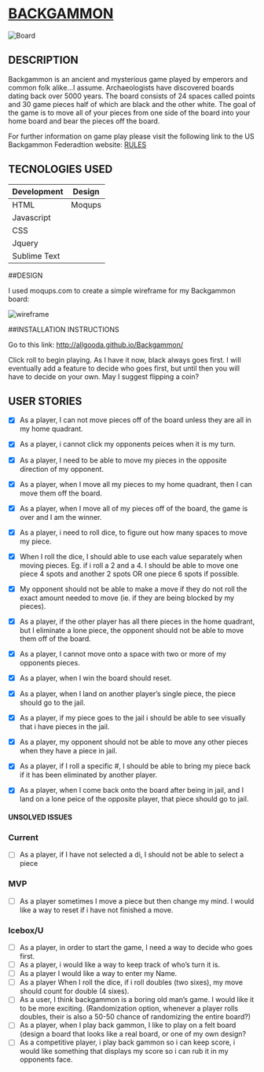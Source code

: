 # [BACKGAMMON](http://allgooda.github.io/Backgammon/)
![Board](https://i.imgur.com/Zr3KE6P.png)

## DESCRIPTION

Backgammon is an ancient and mysterious game played by emperors and common folk alike...I assume. Archaeologists have discovered boards dating back over 5000 years. The board consists of 24 spaces called points and 30 game pieces half of which are black and the other white. The goal of the game is to move all of your pieces from one side of the board into your home board and bear the pieces off the board.

For further information on game play please visit the following link to the US Backgammon Federadtion website: [RULES](http://usbgf.org/learn-backgammon/rules-of-backgammon/)


## TECNOLOGIES USED

Development | Design |
----| ---|
HTML | Moqups
Javascript | 
CSS |
Jquery |
Sublime Text | 

##DESIGN

I used moqups.com to create a simple wireframe for my Backgammon board:

![wireframe](https://i.imgur.com/o8h1zby.png)

##INSTALLATION INSTRUCTIONS

Go to this link: http://allgooda.github.io/Backgammon/

Click roll to begin playing. As I have it now, black always goes first. I will eventually add a feature to decide who goes first, but until then you will have to decide on your own. May I suggest flipping a coin?

## USER STORIES
- [x] As a player, I can not move pieces off of the board unless they are all in my home quadrant.
- [x] As a player, i cannot click my opponents peices when it is my turn.
- [x] As a player, I need to be able to move my pieces in the opposite direction of my opponent.
- [x] As a player, when I move all my pieces to my home quadrant, then I can move them off the board.
- [x] As a player, when I move all of my pieces off of the board, the game is over and I am the winner.
- [x] As a player, i need to roll dice, to figure out how many spaces to move my piece.
- [x] When I roll the dice, I should able to use each value separately when moving pieces. Eg. if i roll a 2 and a 4. I should be able to move one piece 4 spots and another 2 spots OR one piece 6 spots if possible.
- [x] My opponent should not be able to make a move if they do not roll the exact amount needed to move (ie. if they are being blocked by my pieces).
- [x] As a player, if the other player has all there pieces in the home quadrant, but I eliminate a lone piece, the opponent should not be able to move them off of the board.
- [x] As a player, I cannot move onto a space with two or more of my opponents pieces.
- [x] As a player, when I win the board should reset.
- [x] As a player, when I land on another player’s single piece, the piece should go to the jail.
- [x] As a player, if my piece goes to the jail i should be able to see visually that i have pieces in the jail.
- [x] As a player, my opponent should not be able to move any other pieces when they have a piece in jail.
- [x] As a player, if I roll a specific #, I should be able to bring my piece back if it has been eliminated by another player.	
- [x]  As a player, when I come back onto the board after being in jail, and I land on a lone peice of the opposite player,
that piece should go to jail.


#### UNSOLVED ISSUES

### Current
- [ ] As a player, if I have not selected a di, I should not be able to select a piece

### MVP
- [ ] As a player sometimes I move a piece but then change my mind. I would like a way to reset if i have not finished a move.
### Icebox/U
- [ ] As a player, in order to start the game, I need a way to decide who goes first.
- [ ] As a player, i would like a way to keep track of who’s turn it is.
- [ ] As a player I would like a way to enter my Name.
- [ ] As a player When I roll the dice, if i roll doubles (two sixes), my move should count for double (4 sixes).
- [ ] As a user, I think backgammon is a boring old man’s game.  I would like it to be more exciting. (Randomization option, whenever a player rolls doubles, their is also a 50-50 chance of randomizing the entire board?)
- [ ] As a player, when I play back gammon, I like to play on a felt board (design a board that looks like a real board, or one of my own design?
- [ ] As a competitive player, i play back gammon so i can keep score, i would like something that displays my score so i can rub it in my opponents face.
